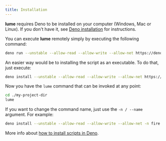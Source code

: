 ```yaml
---
title: Installation
---
```


**lume** requires Deno to be installed on your computer (Windows, Mac or Linux). If you don't have it, see [Deno installation](https://deno.land/#installation) for instructions.

You can execute **lume** remotely simply by executing the following command:

```sh
deno run --unstable --allow-read --allow-write --allow-net https://deno.land/x/lume/cli.js
```

An easier way would be to installing the script as an executable. To do that, just execute:

```sh
deno install --unstable --allow-read --allow-write --allow-net https://deno.land/x/lume/cli.js
```

Now you have the `lume` command that can be invoked at any point:

```sh
cd ./my-project-dir
lume
```

If you want to change the command name, just use the `-n / --name` argument. For example:

```sh
deno install --unstable --allow-read --allow-write --allow-net -n fire https://deno.land/x/lume/cli.js
```

More info about [how to install scripts in Deno](https://deno.land/manual/tools/script_installer).
